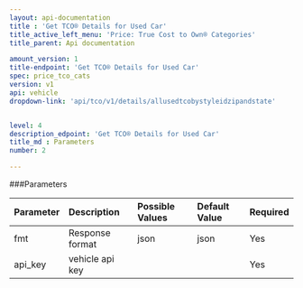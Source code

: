 ```yaml
---
layout: api-documentation
title : 'Get TCO® Details for Used Car'
title_active_left_menu: 'Price: True Cost to Own® Categories'
title_parent: Api documentation

amount_version: 1
title-endpoint: 'Get TCO® Details for Used Car'
spec: price_tco_cats
version: v1
api: vehicle
dropdown-link: 'api/tco/v1/details/allusedtcobystyleidzipandstate'


level: 4
description_edpoint: 'Get TCO® Details for Used Car'
title_md : Parameters
number: 2

---
```


###Parameters

| Parameter  | Description                           | Possible Values   | Default Value | Required |
|:-----------|:--------------------------------------|:----------------- |:------------- |:-------- |
| fmt        | Response format                       | json              | json          | Yes      |
| api_key    | vehicle api key                       |                   |               | Yes      |